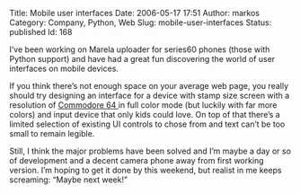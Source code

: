 Title: Mobile user interfaces
Date: 2006-05-17 17:51
Author: markos
Category: Company, Python, Web
Slug: mobile-user-interfaces
Status: published
Id: 168

<html>
 <body>
  <div>
   <p>
    I’ve been working on Marela uploader for series60 phones (those with Python support) and have had a great fun discovering the world of user interfaces on mobile devices.
   </p>
   <p>
    If you think there’s not enough space on your average web page, you really should try designing an interface for a device with stamp size screen with a resolution of
    <a href="http://www.c64.com/">
     Commodore 64
    </a>
    in full color mode (but luckily with far more colors) and input device that only kids could love. On top of that there’s a limited selection of existing UI controls to chose from and text can’t be too small to remain legible.
   </p>
   <p>
    Still, I think the major problems have been solved and I’m maybe a day or so of development and a decent camera phone away from first working version. I’m hoping to get it done by this weekend, but realist in me keeps screaming: “Maybe next week!”
   </p>
  </div>
 </body>
</html>